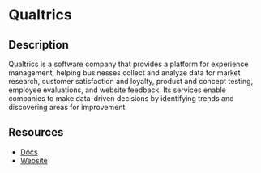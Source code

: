 # Qualtrics

## Description

Qualtrics is a software company that provides a platform for experience management, helping businesses collect and analyze data for market research, customer satisfaction and loyalty, product and concept testing, employee evaluations, and website feedback. Its services enable companies to make data-driven decisions by identifying trends and discovering areas for improvement.

## Resources

- [Docs](https://api.qualtrics.com)
- [Website](qualtrics.com)
